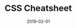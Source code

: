 ---
title: CSS Cheatsheet
description: A list of useful patterns
type: cheatsheet
date: 2019-02-01
category: code
---